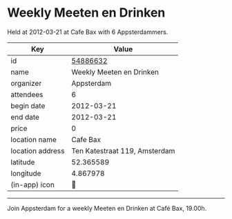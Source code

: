 # Weekly Meeten en Drinken
Held at 2012-03-21 at Cafe Bax with 6 Appsterdammers.
        
|Key|Value
|---|---|
|id|[54886632](https://www.meetup.com/appsterdam/events/54886632/)|
|name|Weekly Meeten en Drinken|
|organizer|Appsterdam|
|attendees|6|
|begin date|2012-03-21|
|end date|2012-03-21|
|price|0|
|location name|Cafe Bax|
|location address|Ten Katestraat 119, Amsterdam|
|latitude|52.365589|
|longitude|4.867978|
|(in-app) icon|🍺|

---

Join Appsterdam for a weekly Meeten en Drinken at Café Bax, 19.00h.


